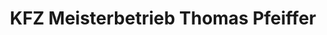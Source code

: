 ---
title: "KFZ Meisterbetrieb Thomas Pfeiffer"
url: /zierenberg/kfz-meisterbetrieb-thomas-pfeiffer/
shop: Autowerkstatt
---